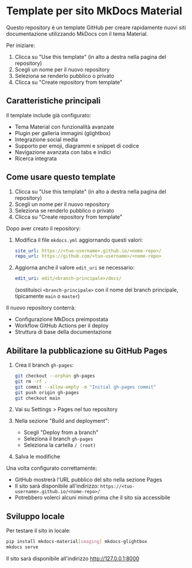 # Template per sito MkDocs Material

Questo repository è un template GitHub per creare rapidamente nuovi siti documentazione utilizzando MkDocs con il tema Material.

Per iniziare:
1. Clicca su "Use this template" (in alto a destra nella pagina del repository)
2. Scegli un nome per il nuovo repository
3. Seleziona se renderlo pubblico o privato
4. Clicca su "Create repository from template"

## Caratteristiche principali

Il template include già configurato:
- Tema Material con funzionalità avanzate
- Plugin per galleria immagini (glightbox)
- Integrazione social media
- Supporto per emoji, diagrammi e snippet di codice
- Navigazione avanzata con tabs e indici
- Ricerca integrata

## Come usare questo template

1. Clicca su "Use this template" (in alto a destra nella pagina del repository)
2. Scegli un nome per il nuovo repository
3. Seleziona se renderlo pubblico o privato
4. Clicca su "Create repository from template"

Dopo aver creato il repository:
1. Modifica il file `mkdocs.yml` aggiornando questi valori:
   ```yaml
   site_url: https://<tuo-username>.github.io/<nome-repo>/
   repo_url: https://github.com/<tuo-username>/<nome-repo>
   ```
2. Aggiorna anche il valore `edit_uri` se necessario:
   ```yaml
   edit_uri: edit/<branch-principale>/docs/
   ```
   (sostituisci `<branch-principale>` con il nome del branch principale, tipicamente `main` o `master`)

Il nuovo repository conterrà:
- Configurazione MkDocs preimpostata
- Workflow GitHub Actions per il deploy
- Struttura di base della documentazione

## Abilitare la pubblicazione su GitHub Pages

1. Crea il branch `gh-pages`:
   ```bash
   git checkout --orphan gh-pages
   git rm -rf .
   git commit --allow-empty -m "Initial gh-pages commit"
   git push origin gh-pages
   git checkout main
   ```

2. Vai su Settings > Pages nel tuo repository
3. Nella sezione "Build and deployment":
   - Scegli "Deploy from a branch"
   - Seleziona il branch `gh-pages`
   - Seleziona la cartella `/ (root)`
4. Salva le modifiche

Una volta configurato correttamente:
- GitHub mostrerà l'URL pubblico del sito nella sezione Pages
- Il sito sarà disponibile all'indirizzo:
  `https://<tuo-username>.github.io/<nome-repo>/`
- Potrebbero volerci alcuni minuti prima che il sito sia accessibile

## Sviluppo locale

Per testare il sito in locale:

```bash
pip install mkdocs-material[imaging] mkdocs-glightbox
mkdocs serve
```

Il sito sarà disponibile all'indirizzo http://127.0.0.1:8000

